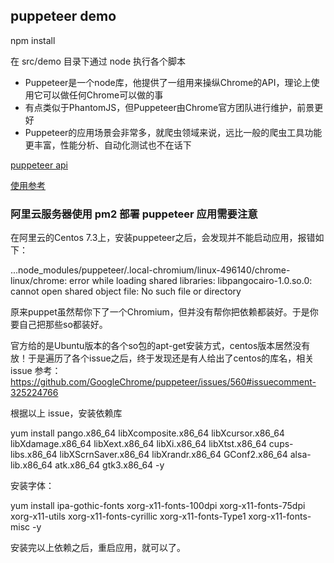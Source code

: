 ## puppeteer demo

npm install

在 src/demo 目录下通过 node 执行各个脚本

- Puppeteer是一个node库，他提供了一组用来操纵Chrome的API，理论上使用它可以做任何Chrome可以做的事
- 有点类似于PhantomJS，但Puppeteer由Chrome官方团队进行维护，前景更好
- Puppeteer的应用场景会非常多，就爬虫领域来说，远比一般的爬虫工具功能更丰富，性能分析、自动化测试也不在话下

[puppeteer api](https://zhaoqize.github.io/puppeteer-api-zh_CN/)

[使用参考](https://github.com/zhentaoo/puppeteer-deep)

### 阿里云服务器使用 pm2 部署 puppeteer 应用需要注意

在阿里云的Centos 7.3上，安装puppeteer之后，会发现并不能启动应用，报错如下：

...node_modules/puppeteer/.local-chromium/linux-496140/chrome-linux/chrome: error while loading shared libraries: libpangocairo-1.0.so.0: cannot open shared object file: No such file or directory

原来puppet虽然帮你下了一个Chromium，但并没有帮你把依赖都装好。于是你要自己把那些so都装好。

官方给的是Ubuntu版本的各个so包的apt-get安装方式，centos版本居然没有放！于是遍历了各个issue之后，终于发现还是有人给出了centos的库名，相关 issue 参考：https://github.com/GoogleChrome/puppeteer/issues/560#issuecomment-325224766

根据以上 issue，安装依赖库

yum install pango.x86_64 libXcomposite.x86_64 libXcursor.x86_64 libXdamage.x86_64 libXext.x86_64 libXi.x86_64 libXtst.x86_64 cups-libs.x86_64 libXScrnSaver.x86_64 libXrandr.x86_64 GConf2.x86_64 alsa-lib.x86_64 atk.x86_64 gtk3.x86_64 -y

安装字体：

yum install ipa-gothic-fonts xorg-x11-fonts-100dpi xorg-x11-fonts-75dpi xorg-x11-utils xorg-x11-fonts-cyrillic xorg-x11-fonts-Type1 xorg-x11-fonts-misc -y

安装完以上依赖之后，重启应用，就可以了。